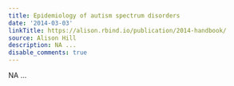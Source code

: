 ```yaml
---
title: Epidemiology of autism spectrum disorders
date: '2014-03-03'
linkTitle: https://alison.rbind.io/publication/2014-handbook/
source: Alison Hill
description: NA ...
disable_comments: true
---
```

NA ...